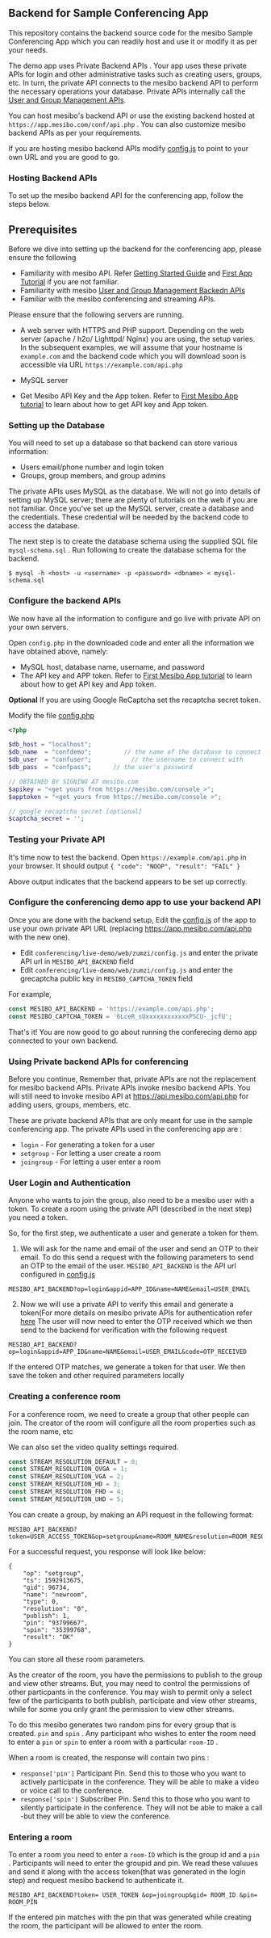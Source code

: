 ## Backend for Sample Conferencing App 

This repository contains the backend source code for the mesibo Sample Conferencing App which you can readily host and use it or modify it as per your needs.

The demo app uses  Private Backend APIs . Your app uses these private APIs for login and other administrative tasks such as creating users, groups, etc. In turn, the private API connects to the mesibo backend API to perform the necessary operations your database. Private APIs internally call the [User and Group Management APIs](https://mesibo.com/documentation/api/backend-api).

You can host mesibo's backend API or use the existing backend hosted at `https://app.mesibo.com/conf/api.php` . You can also customize mesibo backend APIs as per your requirements. 

If you are hosting mesibo backend APIs modify [config.js](https://github.com/mesibo/conferencing/blob/master/live-demo/web/zumzi/config.js) to point to your own URL and you are good to go. 

### Hosting Backend APIs

To set up the mesibo backend API for the conferencing app, follow the steps below.

## Prerequisites

Before we dive into setting up the backend for the conferencing app, please ensure the following

* Familiarity with mesibo API. Refer [Getting Started Guide](https://mesibo.com/documentation/get-started/) and [First App Tutorial](https://mesibo.com/documentation/tutorials/first-app/#preparation) if you are not familiar.
* Familiarity with mesibo [User and Group Management Backedn APIs](https://mesibo.com/documentation/api/backend-api/#group-management-apis)
* Familiar with the mesibo conferencing and streaming APIs.

Please ensure that the following servers are running.

* A web server with HTTPS and PHP support. Depending on the web server (apache / h2o/ Lighttpd/ Nginx) you are using, the setup varies. In the subsequent examples, we will assume that your hostname is `example.com` and the backend code which you will download soon is accessible via URL `https://example.com/api.php`
* MySQL server

* Get Mesibo API Key and the App token. Refer to [First Mesibo App tutorial](https://mesibo.com/documentation/tutorials/first-app/#preparation) to learn about how to get API key and App token.

### Setting up the Database

You will need to set up a database so that backend can store various information:

* Users email/phone number and login token
* Groups, group members, and group admins

The private APIs uses MySQL as the database. We will not go into details of setting up MySQL server; there are plenty of tutorials on the web if you are not familiar. Once you've set up the MySQL server, create a database and the credentials. These credential will be needed by the backend code to access the database.

The next step is to create the database schema using the supplied SQL file `mysql-schema.sql` . Run following to create the database schema for the backend.

``` 
$ mysql -h <host> -u <username> -p <password> <dbname> < mysql-schema.sql
```

### Configure the backend APIs

We now have all the information to configure and go live with private API on your own servers.

Open `config.php` in the downloaded code and enter all the information we have obtained above, namely:

* MySQL host, database name, username, and password
* The API key and APP token. Refer to [First Mesibo App tutorial](https://mesibo.com/documentation/tutorials/first-app/#preparation) to learn about how to get API key and App token.

**Optional** If you are using Google ReCaptcha set the recaptcha secret token.

Modify the file [config.php](https://github.com/mesibo/conferencing/blob/master/live-demo/backend/config.php)

``` php
<?php

$db_host = "localhost";
$db_name  = "confdemo";         // the name of the database to connect to
$db_user  = "confuser";           // the username to connect with
$db_pass  = "confpass";      // the user's password

// OBTAINED BY SIGNING AT mesibo.com
$apikey = "<get yours from https://mesibo.com/console >";
$apptoken = "<get yours from https://mesibo.com/console >";

// google recaptcha secret [optional]
$captcha_secret = '';
```

### Testing your Private API

It's time now to test the backend. Open `https://example.com/api.php` in your browser. It should output
 `{ "code": "NOOP", "result": "FAIL" }`

Above output indicates that the backend appears to be set up correctly. 

### Configure the conferencing demo app to use your backend API

Once you are done with the backend setup, Edit the [config.js](https://github.com/mesibo/conferencing/blob/master/live-demo/web/zumzi/config.js) of the app to use your own private API URL (replacing https://app.mesibo.com/api.php with the new one).

* Edit `conferencing/live-demo/web/zumzi/config.js` and enter the private API url in `MESIBO_API_BACKEND` field
* Edit `conferencing/live-demo/web/zumzi/config.js` and enter the grecaptcha public key in `MESIBO_CAPTCHA_TOKEN` field

For example, 

``` javascript
const MESIBO_API_BACKEND = 'https://example.com/api.php';
const MESIBO_CAPTCHA_TOKEN = '6LceR_sUxxxxxxxxxxxxPSCU-_jcfU';
```

That's it! You are now good to go about running the conferecing demo app connected to your own backend.

### Using Private backend APIs for conferencing

Before you continue, Remember that, private APIs are not the replacement for mesibo backend APIs. Private APIs invoke mesibo backend APIs. You will still need to invoke mesibo API at https://api.mesibo.com/api.php for adding users, groups, members, etc.

These are private backend APIs that are only meant for use in the sample conferencing app. The private APIs used in the conferencing app are :

* `login` - For generating a token for a user
* `setgroup` - For letting a user create a room
* `joingroup` - For letting a user enter a room 

### User Login and Authentication

Anyone who wants to join the group, also need to be a mesibo user with a token. To create a room using the private API (described in the next step) you need a token. 

So, for the first step, we authenticate a user and generate a token for them.

1. We will ask for the name and email of the user and send an OTP to their email. To do this send a request with the following parameters to send an OTP to the email of the user. `MESIBO_API_BACKEND` is the API url configured in [config.js](https://github.com/mesibo/conferencing/blob/master/live-demo/web/zumzi/config.js)

``` 
MESIBO_API_BACKEND?op=login&appid=APP_ID&name=NAME&email=USER_EMAIL
```

2. Now we will use a private API to verify this email and generate a token(For more details on mesibo private APIs for authentication refer [here](https://mesibo.com/documentation/tutorials/open-source-whatsapp-clone/backend/#user-login-and-authentication) The user will now need to enter the OTP received which we then send to the backend for verification with the following request

``` 
MESIBO_API_BACKEND?op=login&appid=APP_ID&name=NAME&email=USER_EMAIL&code=OTP_RECEIVED
```

If the entered OTP matches, we generate a token for that user. We then save the token and other required parameters locally

### Creating a conference room

For a conference room, we need to create a group that other people can join. The creator of the room will configure all the room properties such as the room name, etc

We can also set the video quality settings required.

``` javascript
const STREAM_RESOLUTION_DEFAULT = 0;
const STREAM_RESOLUTION_QVGA = 1;
const STREAM_RESOLUTION_VGA = 2;
const STREAM_RESOLUTION_HD = 3;
const STREAM_RESOLUTION_FHD = 4;
const STREAM_RESOLUTION_UHD = 5;
```

You can create a group, by making an API request in the following format:

``` 
MESIBO_API_BACKEND?token=USER_ACCESS_TOKEN&op=setgroup&name=ROOM_NAME&resolution=ROOM_RESOLUTION
```

For a successful request, you response will look like below:

``` 
{
    "op": "setgroup",
    "ts": 1592913675,
    "gid": 96734,
    "name": "newroom",
    "type": 0,
    "resolution": "0",
    "publish": 1,
    "pin": "93799667",
    "spin": "35399768",
    "result": "OK"
}
```

You can store all these room parameters.

As the creator of the room, you have the permissions to publish to the group and view other streams. But, you may need to control the permissions of other particpants in the conference. You may wish to permit only a select few of the participants to both publish, participate and view other streams, while for some you only grant the permission to view other streams.

To do this mesibo generates two random pins for every group that is created. `pin` and `spin` . Any participant who wishes to enter the room need to enter a `pin` or `spin` to enter a room with a particular `room-ID` .
 
When a room is created, the response will contain two pins :

* `response['pin']` Participant Pin. Send this to those who you want to actively participate in the conference. They will be able to make a video or voice call to the conference.
* `response['spin']` Subscriber Pin. Send this to those who you want to silently participate in the conference. They will not be able to make a call -but they will be able to view the conference.

### Entering a room

To enter a room you need to enter a `room-ID` which is the group id and a `pin` . Participants will need to enter the groupid and pin. We read these valuues and send it along with the access token(that was generated in the login step) and request mesibo backend to authenticate it. 

``` 
MESIBO_API_BACKEND?token= USER_TOKEN &op=joingroup&gid= ROOM_ID &pin= ROOM_PIN
```

If the entered pin matches with the pin that was generated while creating the room, the participant will be allowed to enter the room.
